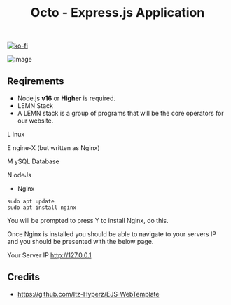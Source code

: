 <br>
<p align="center">
	<h1 align="center">
		Octo - Express.js Application
	</h1>
<br/>

[![ko-fi](https://ko-fi.com/img/githubbutton_sm.svg)](https://ko-fi.com/T6T01APGOO)

![image](https://github.com/user-attachments/assets/bae37d20-5785-4481-aa21-13b59b9e7c50)

## Reqirements

- Node.js **v16** or **Higher** is required.
- LEMN Stack
- A LEMN stack is a group of programs that will be the core operators for our website.

L inux

E ngine-X (but written as Nginx)

M ySQL Database

N odeJs
- Nginx
```
sudo apt update
sudo apt install nginx
```
You will be prompted to press Y to install Nginx, do this.

Once Nginx is installed you should be able to navigate to your servers IP and you should be presented with the below page.

Your Server IP
http://127.0.0.1 


## Credits 

- https://github.com/Itz-Hyperz/EJS-WebTemplate


